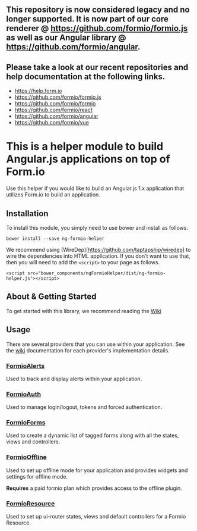 ## This repository is now considered legacy and no longer supported. It is now part of our core renderer @ https://github.com/formio/formio.js as well as our Angular library @ https://github.com/formio/angular.

## Please take a look at our recent repositories and help documentation at the following links.
 - https://help.form.io
 - https://github.com/formio/formio.js
 - https://github.com/formio/formio
 - https://github.com/formio/react
 - https://github.com/formio/angular
 - https://github.com/formio/vue

This is a helper module to build Angular.js applications on top of Form.io
===============
Use this helper if you would like to build an Angular.js 1.x application that utilizes Form.io to build an application.

Installation
---------------
To install this module, you simply need to use bower and install as follows.

```
bower install --save ng-formio-helper
```

We recommend using (WireDep)[https://github.com/taptapship/wiredep] to wire the dependencies into HTML application. If
you don't want to use that, then you will need to add the ```<script>``` to your page as follows.

```
<script src="bower_components/ngFormioHelper/dist/ng-formio-helper.js"></script>
```

About & Getting Started
--------------
To get started with this library, we recommend reading the [Wiki](https://github.com/formio/ngFormioHelper/wiki)

Usage
---------------
There are several providers that you can use within your application. See the [wiki](https://github.com/formio/ngFormioHelper/wiki) documentation for each provider's implementation details.

### [FormioAlerts](https://github.com/formio/ngFormioHelper/wiki/FormioAlerts-Provider)

Used to track and display alerts within your application.

### [FormioAuth](https://github.com/formio/ngFormioHelper/wiki/FormioAuth-Provider)

Used to manage login/logout, tokens and forced authentication.

### [FormioForms](https://github.com/formio/ngFormioHelper/wiki/FormioForms-Provider)

Used to create a dynamic list of tagged forms along with all the states, views and controllers.

### [FormioOffline](https://github.com/formio/ngFormioHelper/wiki/FormioOffline-Provider)

Used to set up offline mode for your application and provides widgets and settings for offline mode.

**Requires** a paid formio plan which provides access to the offline plugin.

### [FormioResource](https://github.com/formio/ngFormioHelper/wiki/FormioResource-Provider)

Used to set up ui-router states, views and default controllers for a Formio Resource.
